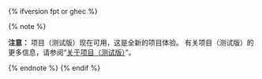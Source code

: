 {% ifversion fpt or ghec %}

{% note %}

**注意：** 项目（测试版）现在可用，这是全新的项目体验。 有关项目（测试版）的更多信息，请参阅“[关于项目（测试版）](/issues/trying-out-the-new-projects-experience/about-projects)”。

{% endnote %}
{% endif %}
